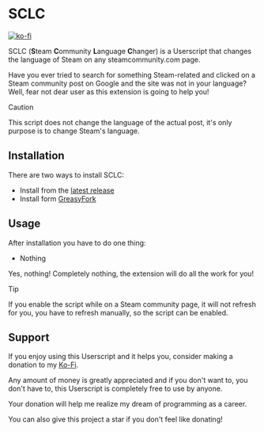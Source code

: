 # SCLC
[![ko-fi](https://ko-fi.com/img/githubbutton_sm.svg)](https://ko-fi.com/Q5Q6187AYL)

SCLC (**S**team **C**ommunity **L**anguage **C**hanger) is a Userscript that changes the language of Steam on any steamcommunity.com page.

Have you ever tried to search for something Steam-related and clicked on a Steam community post on Google and the site was not in your language? Well, fear not dear user as this extension is going to help you!

>[!CAUTION]
>This script does not change the language of the actual post, it's only purpose is to change Steam's language.

## Installation
There are two ways to install SCLC:
* Install from the [latest release](https://github.com/smooll-d/sclc/releases/latest)
* Install form [GreasyFork](https://greasyfork.org/pl/scripts/522391-steam-community-language-changer)

## Usage
After installation you have to do one thing:
* Nothing

Yes, nothing! Completely nothing, the extension will do all the work for you!

>[!TIP]
>If you enable the script while on a Steam community page, it will not refresh for you, you have to refresh manually, so the script can be enabled.

## Support
If you enjoy using this Userscript and it helps you, consider making a donation to my [Ko-Fi](https://ko-fi.com/smooll).

Any amount of money is greatly appreciated and if you don't want to, you don't have to, this Userscript is completely free to use by anyone.

Your donation will help me realize my dream of programming as a career.

You can also give this project a star if you don't feel like donating!
